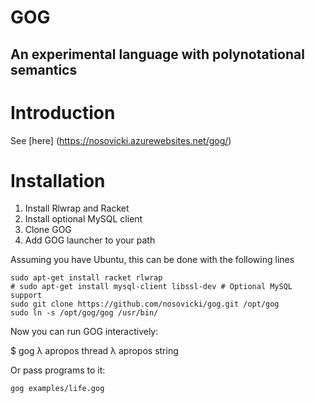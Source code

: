 GOG
===
An experimental language with polynotational semantics
-----

# Introduction

See [here] (https://nosovicki.azurewebsites.net/gog/)

# Installation

1. Install Rlwrap and Racket
2. Install optional MySQL client
3. Clone GOG
4. Add GOG launcher to your path

Assuming you have Ubuntu, this can be done with the following lines

    sudo apt-get install racket rlwrap
    # sudo apt-get install mysql-client libssl-dev # Optional MySQL support
    sudo git clone https://github.com/nosovicki/gog.git /opt/gog
    sudo ln -s /opt/gog/gog /usr/bin/

Now you can run GOG interactively:

  $ gog
  λ apropos thread
  λ apropos string

Or pass programs to it:

    gog examples/life.gog

